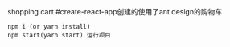 shopping cart
#create-react-app创建的使用了ant design的购物车
```
npm i (or yarn install)
npm start(yarn start) 运行项目
```
